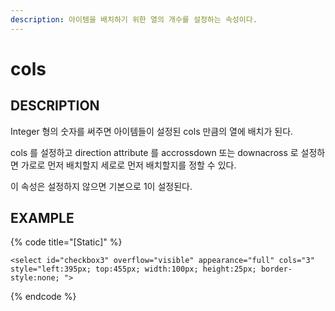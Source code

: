 ```yaml
---
description: 아이템을 배치하기 위한 열의 개수를 설정하는 속성이다.
---
```


# cols

## DESCRIPTION

Integer 형의 숫자를 써주면 아이템들이 설정된 cols 만큼의 열에 배치가 된다.

cols 를 설정하고 direction attribute 를 accrossdown 또는 downacross 로 설정하면 가로로 먼저 배치할지 세로로 먼저 배치할지를 정할 수 있다.

이 속성은 설정하지 않으면 기본으로 1이 설정된다.

## EXAMPLE

{% code title="\[Static\]" %}
```markup
<select id="checkbox3" overflow="visible" appearance="full" cols="3" 
style="left:395px; top:455px; width:100px; height:25px; border-style:none; ">
```
{% endcode %}

